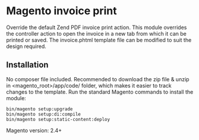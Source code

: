 # Magento invoice print

Override the default Zend PDF invoice print action. This module overrides the controller action to open the invoice in a new tab from which it can be printed or saved. The invoice.phtml template file can be modified to suit the design required.

## Installation

No composer file included. 
Recommended to download the zip file & unzip in <magento_root>/app/code/ folder, which makes it easier to track changes to the template.
Run the standard Magento commands to install the module:

```
bin/magento setup:upgrade
bin/magento setup:di:compile
bin/magento setup:static-content:deploy
```

Magento version: 2.4+

